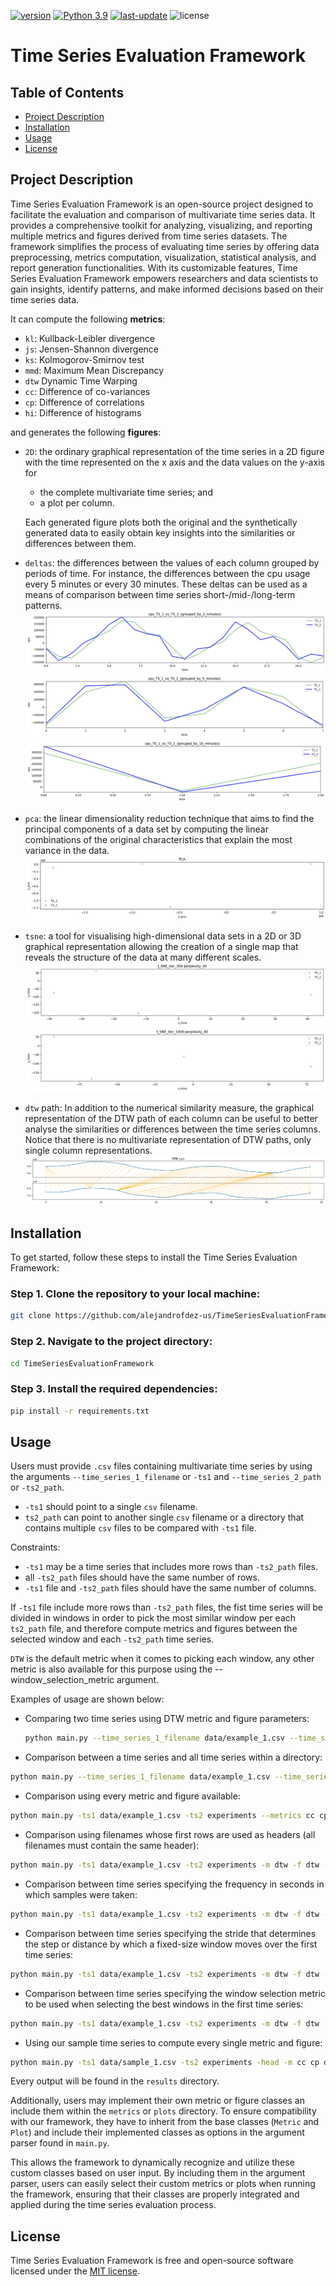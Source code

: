 [![version](https://img.shields.io/badge/version-2.0-blue)](https://github.com/alejandrofdez-us/TimeSeriesEvaluationFramework/releases)
[![Python 3.9](https://img.shields.io/badge/python-3.9-darkgreen)](https://www.python.org/downloads/release/python-390/)
[![last-update](https://img.shields.io/badge/last_update-07/XY/2023-brightgreen)](https://github.com/alejandrofdez-us/TimeSeriesEvaluationFramework/commits/main)
![license](https://img.shields.io/badge/license-MIT-orange)

# Time Series Evaluation Framework

## Table of Contents

- [Project Description](#project-description)
- [Installation](#installation)
- [Usage](#usage)
- [License](#license)

## Project Description

Time Series Evaluation Framework is an open-source project designed to facilitate the evaluation and comparison of multivariate time series data. It provides a comprehensive toolkit for analyzing, visualizing, and reporting multiple metrics and figures derived from time series datasets. The framework simplifies the process of evaluating time series by offering data preprocessing, metrics computation, visualization, statistical analysis, and report generation functionalities. With its customizable features, Time Series Evaluation Framework empowers researchers and data scientists to gain insights, identify patterns, and make informed decisions based on their time series data.


It can compute the following **metrics**:

- `kl`: Kullback-Leibler divergence
- `js`: Jensen-Shannon divergence
- `ks`: Kolmogorov-Smirnov test
- `mmd`: Maximum Mean Discrepancy
- `dtw` Dynamic Time Warping
- `cc`: Difference of co-variances
- `cp`: Difference of correlations
- `hi`: Difference of histograms

and generates the following **figures**:

- `2D`: the ordinary graphical representation of the time series in a 2D figure with the time represented on the x axis and the data values on the y-axis for
  - the complete multivariate time series; and
  - a plot per column.

  Each generated figure plots both the original and the synthetically generated data to easily obtain key insights into the similarities or differences between them.
- `deltas`: the differences between the values of each column grouped by periods of time. For instance, the differences between the cpu usage every 5 minutes or every 30 minutes. These deltas can be used as a means of comparison between time series short-/mid-/long-term patterns.
![Delta Image grouped by 2 minutes](docs/images/mini_sample_1/deltas/cpu_TS_1_vs_TS_2_(grouped_by_2_minutes).png)
![Delta Image grouped by 5 minutes](docs/images/mini_sample_1/deltas/cpu_TS_1_vs_TS_2_(grouped_by_5_minutes).png)
![Delta Image grouped by 10 minutes](docs/images/mini_sample_1/deltas/cpu_TS_1_vs_TS_2_(grouped_by_10_minutes).png)
- `pca`: the linear dimensionality reduction technique that aims to find the principal components of a data set by computing the linear combinations of the original characteristics that explain the most variance in the data.
![PCA Image](docs/images/pca/PCA.png)
- `tsne`: a tool for visualising high-dimensional data sets in a 2D or 3D graphical representation allowing the creation of a single map that reveals the structure of the data at many different scales.
![TSNE Image 300 iterations 40 perplexity](docs/images/tsne/t_SNE_iter_300-perplexity_40.png)
![TSNE Image 1000 iterations 40 perplexity](docs/images/tsne/t_SNE_iter_1000-perplexity_40.png)
- `dtw` path: In addition to the numerical similarity measure, the graphical representation of the DTW path of each column can be useful to better analyse the similarities or differences between the time series columns. Notice that there is no multivariate representation of DTW paths, only single column representations.
![DTW Image for cpu](docs/images/mini_sample_1/dtw/DTW_cpu.png)

## Installation

To get started, follow these steps to install the Time Series Evaluation Framework:
### Step 1. Clone the repository to your local machine:
```Bash
git clone https://github.com/alejandrofdez-us/TimeSeriesEvaluationFramework
```
### Step 2. Navigate to the project directory:
```Bash
cd TimeSeriesEvaluationFramework
```

### Step 3. Install the required dependencies:
```Bash
pip install -r requirements.txt
```

## Usage
Users must provide `.csv` files containing multivariate time series by using the arguments `--time_series_1_filename` or `-ts1` and `--time_series_2_path` or `-ts2_path`.

- `-ts1` should point to a single `csv` filename.
- `ts2_path` can point to another single `csv` filename or a directory that contains multiple `csv` files to be compared with `-ts1` file.

Constraints:

- `-ts1` may be a time series that includes more rows than `-ts2_path` files.
- all `-ts2_path` files should have the same number of rows.
- `-ts1` file and `-ts2_path` files should have the same number of columns.


If `-ts1` file include more rows than `-ts2_path` files, the fist time series will be divided in windows in order to pick the most similar window per each `ts2_path` file, and therefore compute metrics and figures between the selected window and each `-ts2_path` time series.

`DTW` is the default metric when it comes to picking each window, any other metric is also available for this purpose using the --window_selection_metric argument.

Examples of usage are shown below:

- Comparing two time series using DTW metric and figure parameters:
  ```Bash
  python main.py --time_series_1_filename data/example_1.csv --time_series_2_path experiments/mini_example_1.csv --metrics dtw --figures dtw
  ```

- Comparison between a time series and all time series within a directory:
```Bash
python main.py --time_series_1_filename data/example_1.csv --time_series_2_path experiments --metrics dtw --figures dtw
```

- Comparison using every metric and figure available:
```Bash
python main.py -ts1 data/example_1.csv -ts2 experiments --metrics cc cp dtw hi js kl ks mmd --figures deltas dtw evolution pca tsne
```

- Comparison using filenames whose first rows are used as headers (all filenames must contain the same header):
```Bash
python main.py -ts1 data/example_1.csv -ts2 experiments -m dtw -f dtw --header
```

- Comparison between time series specifying the frequency in seconds in which samples were taken:
```Bash
python main.py -ts1 data/example_1.csv -ts2 experiments -m dtw -f dtw --timestamp_frequency_seconds 60
```

- Comparison between time series specifying the stride that determines the step or distance by which a fixed-size window moves over the first time series:
```Bash
python main.py -ts1 data/example_1.csv -ts2 experiments -m dtw -f dtw --stride 5
```

- Comparison between time series specifying the window selection metric to be used when selecting the best windows in the first time series:
```Bash
python main.py -ts1 data/example_1.csv -ts2 experiments -m dtw -f dtw --window_selection_metric js
```

- Using our sample time series to compute every single metric and figure:
```Bash
python main.py -ts1 data/sample_1.csv -ts2 experiments -head -m cc cp dtw hi js kl ks mmd -f deltas dtw evolution pca tsne -w_select_met cc -ts_freq_secs 60 -strd 5
```

Every output will be found in the `results` directory.

Additionally, users may implement their own metric or figure classes an include them within the `metrics` or `plots` directory. To ensure compatibility with our framework, they have to inherit from the base classes (`Metric` and `Plot`) and include their implemented classes as options in the argument parser found in `main.py`.

This allows the framework to dynamically recognize and utilize these custom classes based on user input. By including them in the argument parser, users can easily select their custom metrics or plots when running the framework, ensuring that their classes are properly integrated and applied during the time series evaluation process.

## License

Time Series Evaluation Framework is free and open-source software licensed under the [MIT license](LICENSE).
